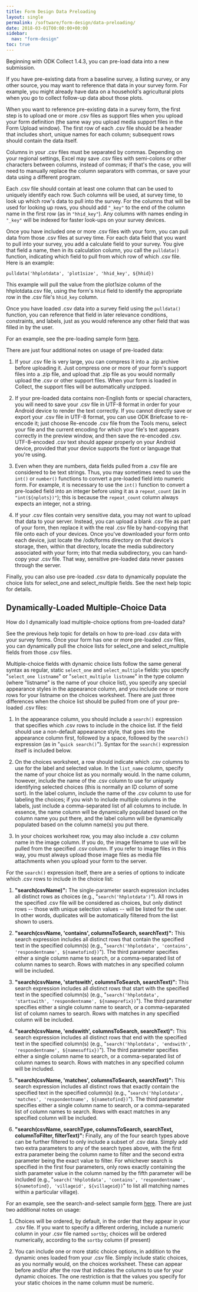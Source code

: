 ```yaml
---
title: Form Design Data Preloading
layout: single
permalink: /software/form-design/data-preloading/
date: 2018-03-01T00:00:00+00:00
sidebar:
  nav: "form-design"
toc: true
---
```


Beginning with ODK Collect 1.4.3, you can pre-load data into a new submission.

If you have pre-existing data from a baseline survey, a listing survey, or any other source, you may want to reference that data in your survey form. For example, you might already have data on a household's agricultural plots when you go to collect follow-up data about those plots.

When you want to reference pre-existing data in a survey form, the first step is to upload one or more .csv files as support files when you upload your form definition (the same way you upload media support files in the Form Upload window). The first row of each .csv file should be a header that includes short, unique names for each column; subsequent rows should contain the data itself.

Columns in your .csv files must be separated by commas. Depending on your regional settings, Excel may save .csv files with semi-colons or other characters between columns, instead of commas; if that's the case, you will need to manually replace the column separators with commas, or save your data using a different program.

Each .csv file should contain at least one column that can be used to uniquely identify each row. Such columns will be used, at survey time, to look up which row's data to pull into the survey. For the columns that will be used for looking up rows, you should add `"_key"` to the end of the column name in the first row (as in `"hhid_key"`). Any columns with names ending in `"_key"` will be indexed for faster look-ups on your survey devices.

Once you have included one or more .csv files with your form, you can pull data from those .csv files at survey time. For each data field that you want to pull into your survey, you add a calculate field to your survey. You give that field a name, then in its calculation column, you call the `pulldata()` function, indicating which field to pull from which row of which .csv file. Here is an example:

`pulldata('hhplotdata', 'plot1size', 'hhid_key', ${hhid})`

This example will pull the value from the plot1size column of the hhplotdata.csv file, using the form's `hhid` field to identify the appropriate row in the .csv file's `hhid_key` column.

Once you have loaded .csv data into a survey field using the `pulldata()` function, you can reference that field in later relevance conditions, constraints, and labels, just as you would reference any other field that was filled in by the user.

For an example, see the pre-loading sample form [here](/download/odk1/).

There are just four additional notes on usage of pre-loaded data:

1. If your .csv file is very large, you can compress it into a .zip archive before uploading it. Just compress one or more of your form's support files into a .zip file, and upload that .zip file as you would normally upload the .csv or other support files. When your form is loaded in Collect, the support files will be automatically unzipped.

2. If your pre-loaded data contains non-English fonts or special characters, you will need to save your .csv file in UTF-8 format in order for your Android device to render the text correctly. If you cannot directly save or export your .csv file in UTF-8 format, you can use ODK Briefcase to re-encode it; just choose Re-encode .csv file from the Tools menu, select your file and the current encoding for which your file's text appears correctly in the preview window, and then save the re-encoded .csv. UTF-8-encoded .csv text should appear properly on your Android device, provided that your device supports the font or language that you're using.

3. Even when they are numbers, data fields pulled from a .csv file are considered to be text strings. Thus, you may sometimes need to use the `int()` or `number()` functions to convert a pre-loaded field into numeric form. For example, it is necessary to use the `int()` function to convert a pre-loaded field into an integer before using it as a `repeat_count` (as in `"int(${nplots})"`); this is because the `repeat_count` column always expects an integer, not a string.

4. If your .csv files contain very sensitive data, you may not want to upload that data to your server. Instead, you can upload a blank .csv file as part of your form, then replace it with the real .csv file by hand-copying that file onto each of your devices. Once you've downloaded your form onto each device, just locate the /odk/forms directory on that device's storage, then, within that directory, locate the media subdirectory associated with your form; into that media subdirectory, you can hand-copy your .csv file. That way, sensitive pre-loaded data never passes through the server.

Finally, you can also use pre-loaded .csv data to dynamically populate the choice lists for select_one and select_multiple fields. See the next help topic for details.

## Dynamically-Loaded Multiple-Choice Data

How do I dynamically load multiple-choice options from pre-loaded data?

See the previous help topic for details on how to pre-load .csv data with your survey forms. Once your form has one or more pre-loaded .csv files, you can dynamically pull the choice lists for select_one and select_multiple fields from those .csv files.

Multiple-choice fields with dynamic choice lists follow the same general syntax as regular, static `select_one` and `select_multiple` fields: you specify "`select_one listname`" or "`select_multiple listname`" in the type column (where "listname" is the name of your choice list), you specify any special appearance styles in the appearance column, and you include one or more rows for your listname on the choices worksheet. There are just three differences when the choice list should be pulled from one of your pre-loaded .csv files:

1. In the appearance column, you should include a `search()` expression that specifies which .csv rows to include in the choice list. If the field should use a non-default appearance style, that goes into the appearance column first, followed by a space, followed by the `search()` expression (as in "`quick search()`"). Syntax for the `search()` expression itself is included below.

2. On the choices worksheet, a row should indicate which .csv columns to use for the label and selected value. In the `list_name` column, specify the name of your choice list as you normally would. In the name column, however, include the name of the .csv column to use for uniquely identifying selected choices (this is normally an ID column of some sort). In the label column, include the name of the .csv column to use for labeling the choices; if you wish to include multiple columns in the labels, just include a comma-separated list of all columns to include. In essence, the name column will be dynamically populated based on the column name you put there, and the label column will be dynamically populated based on the column name(s) you put there.

3. In your choices worksheet row, you may also include a .csv column name in the image column. If you do, the image filename to use will be pulled from the specified .csv column. If you refer to image files in this way, you must always upload those image files as media file attachments when you upload your form to the server.

For the `search()` expression itself, there are a series of options to indicate which .csv rows to include in the choice list:

1. **"search(csvName)":** The single-parameter search expression includes all distinct rows as choices (e.g., "`search('hhplotdata')`"). All rows in the specified .csv file will be considered as choices, but only distinct rows -- those with unique selection values -- will be listed for the user. In other words, duplicates will be automatically filtered from the list shown to users.

2. **"search(csvName, 'contains', columnsToSearch, searchText)":** This search expression includes all distinct rows that contain the specified text in the specified column(s) (e.g., "`search('hhplotdata', 'contains', 'respondentname', ${nametofind})`"). The third parameter specifies either a single column name to search, or a comma-separated list of column names to search. Rows with matches in any specified column will be included.

3. **"search(csvName, 'startswith', columnsToSearch, searchText)":** This search expression includes all distinct rows that start with the specified text in the specified column(s) (e.g., "`search('hhplotdata', 'startswith', 'respondentname', ${nameprefix})`"). The third parameter specifies either a single column name to search, or a comma-separated list of column names to search. Rows with matches in any specified column will be included.

4. **"search(csvName, 'endswith', columnsToSearch, searchText)":** This search expression includes all distinct rows that end with the specified text in the specified column(s) (e.g., "`search('hhplotdata', 'endswith', 'respondentname', ${namesuffix})`"). The third parameter specifies either a single column name to search, or a comma-separated list of column names to search. Rows with matches in any specified column will be included.

5. **"search(csvName, 'matches', columnsToSearch, searchText)":** This search expression includes all distinct rows that exactly contain the specified text in the specified column(s) (e.g., "`search('hhplotdata', 'matches', 'respondentname', ${nametofind})`"). The third parameter specifies either a single column name to search, or a comma-separated list of column names to search. Rows with exact matches in any specified column will be included.

6. **"search(csvName, searchType, columnsToSearch, searchText, columnToFilter, filterText)":** Finally, any of the four search types above can be further filtered to only include a subset of .csv data. Simply add two extra parameters to any of the search types above, with the first extra parameter being the column name to filter and the second extra parameter being the exact value to filter. For whichever search is specified in the first four parameters, only rows exactly containing the sixth parameter value in the column named by the fifth parameter will be included (e.g., "`search('hhplotdata', 'contains', 'respondentname', ${nametofind}, 'villageid', ${villageid})`" to list all matching names within a particular village).

For an example, see the search-and-select sample form [here](/download/odk1/). There are just two additional notes on usage:

1. Choices will be ordered, by default, in the order that they appear in your .csv file. If you want to specify a different ordering, include a numeric column in your .csv file named `sortby`; choices will be ordered numerically, according to the `sortby` column (if present)

2. You can include one or more static choice options, in addition to the dynamic ones loaded from your .csv file. Simply include static choices, as you normally would, on the choices worksheet. These can appear before and/or after the row that indicates the columns to use for your dynamic choices. The one restriction is that the values you specify for your static choices in the name column must be numeric.
